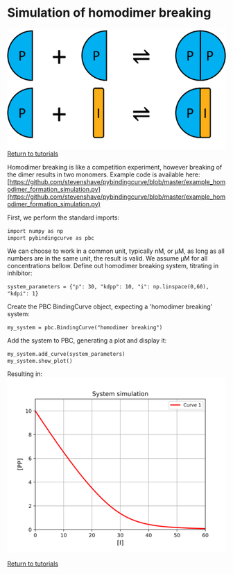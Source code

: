# Simulation of homodimer breaking
![Homodimer breaking system](./images/Fig_system_homodimerbreaking.png "Homodimer breaking system")
[Return to tutorials](tutorial.md)

Homodimer breaking is like a competition experiment, however breaking of the dimer results in two monomers. Example code is available here: [https://github.com/stevenshave/pybindingcurve/blob/master/example_homodimer_formation_simulation.py](https://github.com/stevenshave/pybindingcurve/blob/master/example_homodimer_formation_simulation.py)

First, we perform the standard imports:
```
import numpy as np
import pybindingcurve as pbc
```
We can choose to work in a common unit, typically nM, or µM, as long as all numbers are in the same unit, the result is valid.  We assume µM for all concentrations bellow.  Define out homodimer breaking system, titrating in inhibitor:
```
system_parameters = {"p": 30, "kdpp": 10, "i": np.linspace(0,60), "kdpi": 1}
```

Create the PBC BindingCurve object, expecting a 'homodimer breaking' system:
```
my_system = pbc.BindingCurve("homodimer breaking")
```
Add the system to PBC, generating a plot and display it:
```
my_system.add_curve(system_parameters)
my_system.show_plot()
```
Resulting in:
![Homodimer breaking simulation](./images/Fig_homodimerbreaking_simulation.svg "Simulation of homodimer breaking")


[Return to tutorials](tutorial.md)